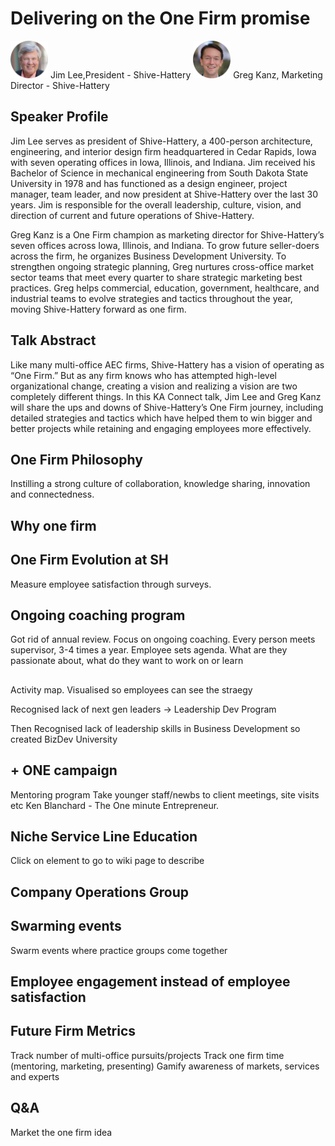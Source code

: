 # Delivering on the One Firm promise
<img src="../media/SpeakerHeadshot_05JimLee.png" width="60px">  
Jim Lee,President - Shive-Hattery


<img src="../media/SpeakerHeadshot_05GregKanz.png" width="60px">  
Greg Kanz, Marketing Director - Shive-Hattery

## Speaker Profile
Jim Lee serves as president of Shive-Hattery, a 400-person architecture, engineering, and interior design firm headquartered in Cedar Rapids, Iowa with seven operating offices in Iowa, Illinois, and Indiana. Jim received his Bachelor of Science in mechanical engineering from South Dakota State University in 1978 and has functioned as a design engineer, project manager, team leader, and now president at Shive-Hattery over the last 30 years. Jim is responsible for the overall leadership, culture, vision, and direction of current and future operations of Shive-Hattery.

Greg Kanz is a One Firm champion as marketing director for Shive-Hattery’s seven offices across Iowa, Illinois, and Indiana. To grow future seller-doers across the firm, he organizes Business Development University. To strengthen ongoing strategic planning, Greg nurtures cross-office market sector teams that meet every quarter to share strategic marketing best practices. Greg helps commercial, education, government, healthcare, and industrial teams to evolve strategies and tactics throughout the year, moving Shive-Hattery forward as one firm.   

## Talk Abstract
Like many multi-office AEC firms, Shive-Hattery has a vision of operating as “One Firm.” But as any firm knows who has attempted high-level organizational change, creating a vision and realizing a vision are two completely different things. In this KA Connect talk, Jim Lee and Greg Kanz will share the ups and downs of Shive-Hattery’s One Firm journey, including detailed strategies and tactics which have helped them to win bigger and better projects while retaining and engaging employees more effectively.

## One Firm Philosophy
Instilling a strong culture of collaboration, knowledge sharing, innovation and connectedness.

## Why one firm


## One Firm Evolution at SH
Measure employee satisfaction through surveys.


## Ongoing coaching program
Got rid of annual review. Focus on ongoing coaching.
Every person meets supervisor, 3-4 times a year. Employee sets agenda. What are they passionate about, what do they want to work on or learn

## 

Activity map. Visualised so employees can see the straegy


Recognised lack of next gen leaders -> Leadership Dev Program

Then Recognised lack of leadership skills in Business Development so created BizDev University


## + ONE campaign
Mentoring program
Take younger staff/newbs to client meetings, site visits etc
Ken Blanchard - The One minute Entrepreneur.

## Niche Service Line Education
Click on element to go to wiki page to describe

## Company Operations Group

## Swarming events
Swarm events where practice groups come together

## Employee engagement instead of employee satisfaction


## Future Firm Metrics
Track number of multi-office pursuits/projects
Track one firm time (mentoring, marketing, presenting)
Gamify awareness of markets, services and experts


## Q&A
Market the one firm idea


